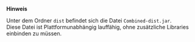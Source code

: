**Hinweis**

Unter dem Ordner <code>dist</code> befindet sich die Datei <code>Combined-dist.jar</code>.  
Diese Datei ist Plattformunabhängig lauffähig, ohne zusätzliche Libraries einbinden zu müssen.
